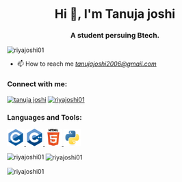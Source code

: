 <h1 align="center">Hi 👋, I'm Tanuja joshi</h1>
<h3 align="center">A student persuing Btech.</h3>

<p align="left"> <img src="https://komarev.com/ghpvc/?username=riyajoshi01&label=Profile%20views&color=0e75b6&style=flat" alt="riyajoshi01" /> </p>

- 📫 How to reach me *tanujajoshi2006@gmail.com*

<h3 align="left">Connect with me:</h3>
<p align="left">
<a href="https://linkedin.com/in/tanuja joshi" target="blank"><img align="center" src="https://raw.githubusercontent.com/rahuldkjain/github-profile-readme-generator/master/src/images/icons/Social/linked-in-alt.svg" alt="tanuja joshi" height="30" width="40" /></a>
<a href="https://instagram.com/riyajoshi01" target="blank"><img align="center" src="https://raw.githubusercontent.com/rahuldkjain/github-profile-readme-generator/master/src/images/icons/Social/instagram.svg" alt="riyajoshi01" height="30" width="40" /></a>
</p>

<h3 align="left">Languages and Tools:</h3>
<p align="left"> <a href="https://www.cprogramming.com/" target="_blank" rel="noreferrer"> <img src="https://raw.githubusercontent.com/devicons/devicon/master/icons/c/c-original.svg" alt="c" width="40" height="40"/> </a> <a href="https://www.w3schools.com/cpp/" target="_blank" rel="noreferrer"> <img src="https://raw.githubusercontent.com/devicons/devicon/master/icons/cplusplus/cplusplus-original.svg" alt="cplusplus" width="40" height="40"/> </a> <a href="https://www.w3.org/html/" target="_blank" rel="noreferrer"> <img src="https://raw.githubusercontent.com/devicons/devicon/master/icons/html5/html5-original-wordmark.svg" alt="html5" width="40" height="40"/> </a> <a href="https://www.python.org" target="_blank" rel="noreferrer"> <img src="https://raw.githubusercontent.com/devicons/devicon/master/icons/python/python-original.svg" alt="python" width="40" height="40"/> </a> </p>

<p><img align="left" src="https://github-readme-stats.vercel.app/api/top-langs?username=riyajoshi01&show_icons=true&locale=en&layout=compact" alt="riyajoshi01" /></p>

<p>&nbsp;<img align="center" src="https://github-readme-stats.vercel.app/api?username=riyajoshi01&show_icons=true&locale=en" alt="riyajoshi01" /></p>

<p><img align="center" src="https://github-readme-streak-stats.herokuapp.com/?user=riyajoshi01&" alt="riyajoshi01" /></p>
